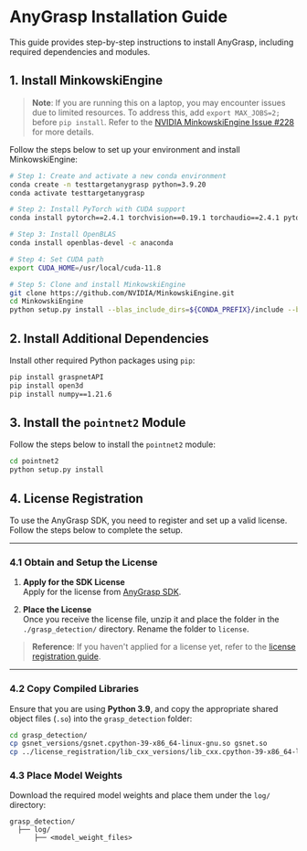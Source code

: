 # AnyGrasp Installation Guide

This guide provides step-by-step instructions to install AnyGrasp, including required dependencies and modules.

## 1. Install MinkowskiEngine

> **Note**: If you are running this on a laptop, you may encounter issues due to limited resources. To address this, add `export MAX_JOBS=2;` before `pip install`. Refer to the [NVIDIA MinkowskiEngine Issue #228](https://github.com/NVIDIA/MinkowskiEngine/issues/228) for more details.

Follow the steps below to set up your environment and install MinkowskiEngine:

```bash
# Step 1: Create and activate a new conda environment
conda create -n testtargetanygrasp python=3.9.20
conda activate testtargetanygrasp

# Step 2: Install PyTorch with CUDA support
conda install pytorch==2.4.1 torchvision==0.19.1 torchaudio==2.4.1 pytorch-cuda=11.8 -c pytorch -c nvidia

# Step 3: Install OpenBLAS
conda install openblas-devel -c anaconda

# Step 4: Set CUDA path
export CUDA_HOME=/usr/local/cuda-11.8

# Step 5: Clone and install MinkowskiEngine
git clone https://github.com/NVIDIA/MinkowskiEngine.git
cd MinkowskiEngine
python setup.py install --blas_include_dirs=${CONDA_PREFIX}/include --blas=openblas
```

## 2. Install Additional Dependencies

Install other required Python packages using ```pip```:
```bash
pip install graspnetAPI
pip install open3d
pip install numpy==1.21.6
```

## 3. Install the ```pointnet2``` Module

Follow the steps below to install the ```pointnet2``` module:
```bash
cd pointnet2
python setup.py install
```

## 4. License Registration

To use the AnyGrasp SDK, you need to register and set up a valid license. Follow the steps below to complete the setup.

---

### 4.1 Obtain and Setup the License

1. **Apply for the SDK License**  
   Apply for the license from [AnyGrasp SDK](https://github.com/graspnet/anygrasp_sdk).  
   
2. **Place the License**  
   Once you receive the license file, unzip it and place the folder in the `./grasp_detection/` directory. Rename the folder to `license`.

> **Reference**: If you haven't applied for a license yet, refer to the [license registration guide](../license_registration/README.md).

---

### 4.2 Copy Compiled Libraries

Ensure that you are using **Python 3.9**, and copy the appropriate shared object files (`.so`) into the `grasp_detection` folder:

```bash
cd grasp_detection/
cp gsnet_versions/gsnet.cpython-39-x86_64-linux-gnu.so gsnet.so
cp ../license_registration/lib_cxx_versions/lib_cxx.cpython-39-x86_64-linux-gnu.so lib_cxx.so
```

### 4.3 Place Model Weights

Download the required model weights and place them under the `log/` directory:

```plaintext
grasp_detection/
  ├── log/
      ├── <model_weight_files>
```